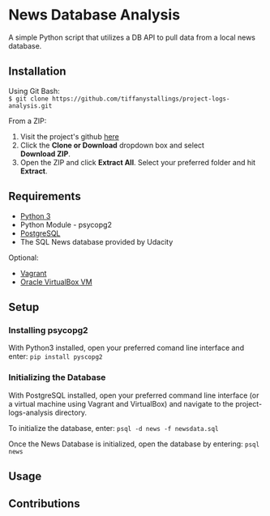 # News Database Analysis

A simple Python script that utilizes a DB API to pull data from a local news database.

## Installation

Using Git Bash:  
`$ git clone https://github.com/tiffanystallings/project-logs-analysis.git`

From a ZIP:  
1. Visit the project's github [here](https://github.com/tiffanystallings/project-logs-analysis)
2. Click the **Clone or Download** dropdown box and select  
**Download ZIP**.
3. Open the ZIP and click **Extract All**. Select your preferred  folder and hit **Extract**.

## Requirements
* [Python 3](https://www.python.org/downloads/)
* Python Module - psycopg2
* [PostgreSQL](https://www.postgresql.org/download/)
* The SQL News database provided by Udacity

Optional:
* [Vagrant](https://www.vagrantup.com/downloads.html)
* [Oracle VirtualBox VM](https://www.virtualbox.org/wiki/Downloads)

## Setup
### Installing psycopg2
With Python3 installed, open your preferred comand line interface and enter:
`pip install pyscopg2`

### Initializing the Database
With PostgreSQL installed, open your preferred command line interface (or a virtual machine using Vagrant and VirtualBox) and navigate to the project-logs-analysis directory.

To initialize the database, enter:
`psql -d news -f newsdata.sql`

Once the News Database is initialized, open the database by entering:
`psql news`

## Usage

## Contributions

